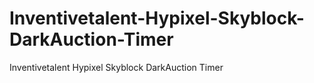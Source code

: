 # Inventivetalent-Hypixel-Skyblock-DarkAuction-Timer
Inventivetalent Hypixel Skyblock DarkAuction Timer
